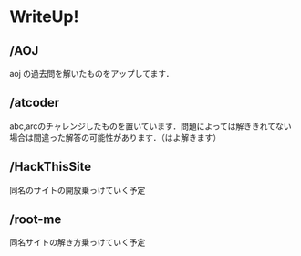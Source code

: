 # WriteUp!

## /AOJ
aoj の過去問を解いたものをアップしてます．

## /atcoder
abc,arcのチャレンジしたものを置いています．問題によっては解ききれてない場合は間違った解答の可能性があります．（はよ解きます）

## /HackThisSite
同名のサイトの開放乗っけていく予定

## /root-me
同名サイトの解き方乗っけていく予定
